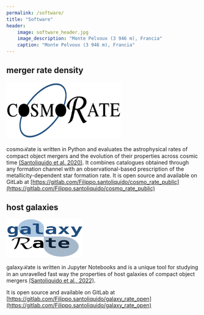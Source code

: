 ```yaml
---
permalink: /software/
title: "Software"
header:
    image: software_header.jpg
    image_description: "Monte Pelvoux (3 946 m), Francia"
    caption: "Monte Pelvoux (3 946 m), Francia"
---
```



## merger rate density 

<img src="/assets/images/cosmorate_logo.png"  width="300" height="150">

<!--You can download ```cosmoRate``` at this [link](https://gitlab.com/Filippo.santoliquido/cosmo_rate_public)! -->

cosmo$\mathcal{R}$ate is written in Python 
and evaluates the astrophysical rates of compact object mergers and the evolution of their properties across cosmic time [(Santoliquido et al. 2020)](https://ui.adsabs.harvard.edu/abs/2020ApJ...898..152S/abstract). 
It combines catalogues obtained through any formation channel with an observational-based prescription of the metallicity-dependent star formation rate. 
It is open source and available on GitLab at [https://gitlab.com/Filippo.santoliquido/cosmo_rate_public](https://gitlab.com/Filippo.santoliquido/cosmo_rate_public)


## host galaxies

<img src="/assets/images/galaxyrate_logo.png"  width="200" height="100">


<!--You can download ```galaxyRate``` at this [link](https://gitlab.com/Filippo.santoliquido/galaxy_rate_open) -->

galaxy$\mathcal{R}$ate is written in Jupyter Notebooks and is a unique tool for studying in an unravelled fast way the properties of host galaxies of compact object mergers [(Santoliquido et al., 2022)](https://ui.adsabs.harvard.edu/abs/2022MNRAS.516.3297S/abstract). 
<!-- galaxy$\mathcal{R}$ate requires a minimal set of assumptions on observational scaling relations. -->
It is open source and available on GitLab at [https://gitlab.com/Filippo.santoliquido/galaxy_rate_open](https://gitlab.com/Filippo.santoliquido/galaxy_rate_open)
